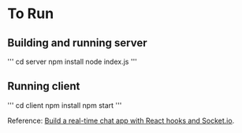 # To Run

## Building and running server
'''
cd server 
npm install
node index.js
'''

## Running client
'''
cd client
npm install
npm start 
'''

Reference: [Build a real-time chat app with React hooks and Socket.io](https://medium.com/p/build-a-real-time-chat-app-with-react-hooks-and-socket-io-4859c9afecb0?source=email-63d38b10a2f2--writer.postDistributed&sk=033d9c474a542bd8640709295b842729).


